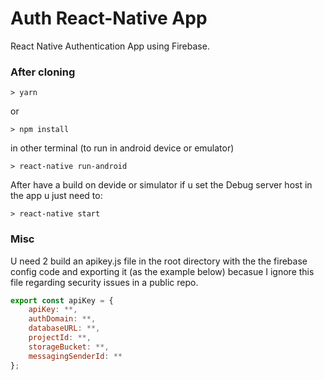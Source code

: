 # Auth React-Native App

React Native Authentication App using Firebase.

### After cloning

```
> yarn
```
or

```
> npm install
```

in other terminal (to run in android device or emulator)

```
> react-native run-android
```

After have a build on devide or simulator if u set the Debug server host in the app u just need to:

```
> react-native start
```

### Misc

U need 2 build an apikey.js file in the root directory with the the firebase config code and exporting it (as the example below) becasue I ignore this file regarding security issues in a public repo. 

```javascript
export const apiKey = {
    apiKey: **,
    authDomain: **,
    databaseURL: **,
    projectId: **,
    storageBucket: **,
    messagingSenderId: **
};
```

